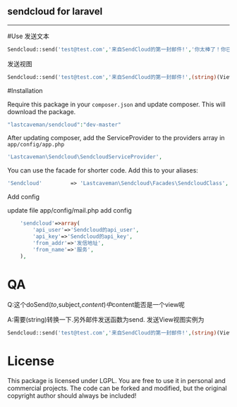 ## sendcloud for laravel

---
#Use
发送文本
```php
Sendcloud::send('test@test.com','来自SendCloud的第一封邮件!','你太棒了！你已成功的从SendCloud发送了一封测试邮件，接下来快登录前台去完善账户信息吧！');
```
发送视图
```php
Sendcloud::send('test@test.com','来自SendCloud的第一封邮件!',(string)(View::make('test')));
```
#Installation

Require this package in your `composer.json` and update composer. This will download the package.
```php
"lastcaveman/sendcloud":"dev-master"
```

After updating composer, add the ServiceProvider to the providers array in `app/config/app.php`


```php
'Lastcaveman\Sendcloud\SendcloudServiceProvider',
```

You can use the facade for shorter code. Add this to your aliases:

```php
'Sendcloud' 		=> 'Lastcaveman\Sendcloud\Facades\SendcloudClass',
```
Add config 

update file app/config/mail.php
add config
```php
	'sendcloud'=>array(	
		'api_user'=>'Sendcloud的api_user',		
		'api_key'=>'Sendcloud的api_key',
		'from_addr'=>'发信地址',
		'from_name'=>'服务',
	),
```
# QA
Q:这个doSend($to,$subject,$content)中$content能否是一个view呢

A:需要(string)转换一下.另外邮件发送函数为send. 发送View视图实例为
```php
Sendcloud::send('test@test.com','来自SendCloud的第一封邮件!',(string)(View::make('test')));
```
# License

This package is licensed under LGPL. You are free to use it in personal and commercial projects. The code can be forked and modified, but the original copyright author should always be included!

